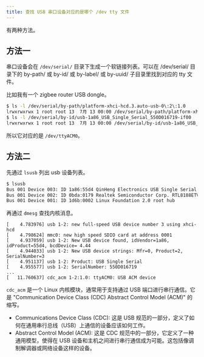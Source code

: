 ```yaml
---
title: 查找 USB 串口设备对应的是哪个 /dev tty 文件
---
```



有两种方法。

## 方法一

串口设备会在 `/dev/serial/` 目录下生成一个软链接列表。可以在 /dev/serial/ 目录下的 by-path/ 或 by-id/ 或 by-label/ 或 by-uuid/ 子目录里找到对应的 tty 文件。

比如我有一个 zigbee router USB dongle。

```sh
$ ls -l /dev/serial/by-path/platform-xhci-hcd.3.auto-usb-0\:2\:1.0
lrwxrwxrwx 1 root root 13  7月 13 00:00 /dev/serial/by-path/platform-xhci-hcd.3.auto-usb-0:2:1.0 -> ../../ttyACM0
$ ls -l /dev/serial/by-id/usb-1a86_USB_Single_Serial_550D016719-if00
lrwxrwxrwx 1 root root 13  7月 13 00:00 /dev/serial/by-id/usb-1a86_USB_Single_Serial_550D016719-if00 -> ../../ttyACM0
```

所以它对应的是 `/dev/ttyACM0`。

## 方法二

先通过 `lsusb` 列出 usb 设备列表。

```sh
$ lsusb
Bus 001 Device 003: ID 1a86:55d4 QinHeng Electronics USB Single Serial
Bus 001 Device 002: ID 0bda:0179 Realtek Semiconductor Corp. RTL8188ETV Wireless LAN 802.11n Network Adapter
Bus 001 Device 001: ID 1d6b:0002 Linux Foundation 2.0 root hub
```

再通过 `dmesg` 查找内核消息。

```
[    4.783976] usb 1-2: new full-speed USB device number 3 using xhci-hcd
[    4.798624] mmc0: new high speed SDIO card at address 0001
[    4.937059] usb 1-2: New USB device found, idVendor=1a86, idProduct=55d4, bcdDevice= 4.44
[    4.944033] usb 1-2: New USB device strings: Mfr=0, Product=2, SerialNumber=3
[    4.951137] usb 1-2: Product: USB Single Serial
[    4.955577] usb 1-2: SerialNumber: 550D016719
...
[   11.760637] cdc_acm 1-2:1.0: ttyACM0: USB ACM device
```

`cdc_acm` 是一个 Linux 内核模块，通常用于支持通过 USB 端口进行串行通信。它是 "Communication Device Class (CDC) Abstract Control Model (ACM)" 的缩写。

- Communications Device Class (CDC): 这是 USB 规范的一部分，定义了如何在通用串行总线（USB）上通信的设备应该如何工作。
- Abstract Control Model (ACM): 这是 CDC 规范中的一部分，它定义了一种通用模型，使得在 USB 设备和主机之间进行串行通信成为可能。这包括像调制解调器或网络设备这样的设备。
